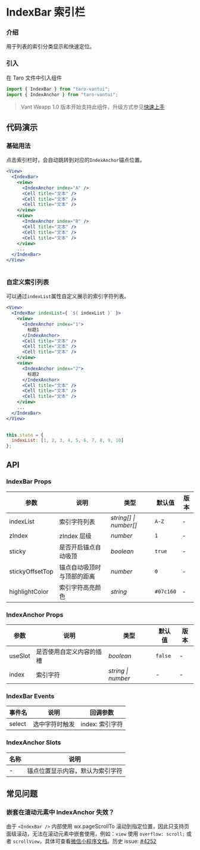 # IndexBar 索引栏

### 介绍

用于列表的索引分类显示和快速定位。

### 引入

在 Taro 文件中引入组件

```js
import { IndexBar } from "taro-vantui";
import { IndexAnchor } from "taro-vantui"; 
```

> Vant Weapp 1.0 版本开始支持此组件，升级方式参见[快速上手](#/quickstart)

## 代码演示

### 基础用法

点击索引栏时，会自动跳转到对应的`IndexAnchor`锚点位置。

```jsx
<View>
  <IndexBar>
    <view>
      <IndexAnchor index="A" />
      <Cell title="文本" />
      <Cell title="文本" />
      <Cell title="文本" />
    </view>
    <view>
      <IndexAnchor index="B" />
      <Cell title="文本" />
      <Cell title="文本" />
      <Cell title="文本" />
    </view>
    ...
  </IndexBar>
</View>
 
```

### 自定义索引列表

可以通过`indexList`属性自定义展示的索引字符列表。

```jsx
<View>
  <IndexBar indexList={ `${ indexList }` }>
    <view>
      <IndexAnchor index="1">
        标题1
      </IndexAnchor>
      <Cell title="文本" />
      <Cell title="文本" />
      <Cell title="文本" />
    </view>
    <view>
      <IndexAnchor index="2">
        标题2
      </IndexAnchor>
      <Cell title="文本" />
      <Cell title="文本" />
      <Cell title="文本" />
    </view>
    ...
  </IndexBar>
</View>
 
```

```js
this.state = {
  indexList: [1, 2, 3, 4, 5, 6, 7, 8, 9, 10]
}; 
```

## API

### IndexBar Props

| 参数 | 说明 | 类型 | 默认值 | 版本 |
| --- | --- | --- | --- | --- |
| indexList | 索引字符列表 | _string[] \| number[]_ | `A-Z` | - |
| zIndex | zIndex 层级 | _number_ | `1` | - |
| sticky | 是否开启锚点自动吸顶 | _boolean_ | `true` | - |
| stickyOffsetTop | 锚点自动吸顶时与顶部的距离 | _number_ | `0` | - |
| highlightColor | 索引字符高亮颜色 | _string_ | `#07c160` | - |

### IndexAnchor Props

| 参数     | 说明                     | 类型               | 默认值  | 版本 |
| -------- | ------------------------ | ------------------ | ------- | ---- |
| useSlot | 是否使用自定义内容的插槽 | _boolean_          | `false` | -    |
| index    | 索引字符                 | _string \| number_ | -       | -    |

### IndexBar Events

| 事件名 | 说明           | 回调参数        |
| ------ | -------------- | --------------- |
| select | 选中字符时触发 | index: 索引字符 |

### IndexAnchor Slots

| 名称 | 说明                             |
| ---- | -------------------------------- |
| -    | 锚点位置显示内容，默认为索引字符 |

## 常见问题

### 嵌套在滚动元素中 IndexAnchor 失效？

由于 `<IndexBar />` 内部使用 wx.pageScrollTo 滚动到指定位置，因此只支持页面级滚动，无法在滚动元素中嵌套使用，例如：`view` 使用 `overflow: scroll;` 或者 `scrollView`，具体可查看[微信小程序文档](https://developers.weixin.qq.com/miniprogram/dev/api/ui/scroll/wx.pageScrollTo.html)。历史 issue: [#4252](https://github.com/youzan/vantWeapp/issues/4252)
